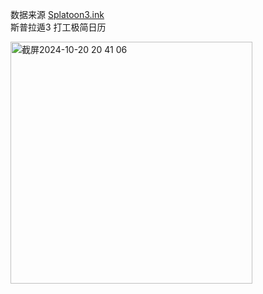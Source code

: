 数据来源 [Splatoon3.ink](https://github.com/misenhower/splatoon3.ink)  
斯普拉遁3  打工极简日历 

<img width="387" alt="截屏2024-10-20 20 41 06" src="https://github.com/user-attachments/assets/21ffa1fa-96c7-4067-9b78-4709f187b830">
